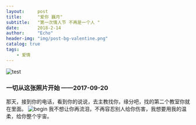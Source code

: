 ```yaml
---
layout:     post
title:      "爱你 巍月"
subtitle:   "第一次情人节 不再是一个人 "
date:       2018-2-14
author:     "Echo"
header-img: "img/post-bg-valentine.png"
catalog: true
tags:
    - 爱情
---
```


>

![test](https://raw.githubusercontent.com/echosara/echoblog/master/img/post-bg-valentine%20.jpg)

### 一切从这张照片开始 ——2017-09-20
那天，接到你的电话，看到你的说说，去主教找你，缘分吧，找的第二个教室你就在里面。
![begin]()
我不想让你再流泪，不再容忍别人给你伤害，我想要用我的温柔，给你整个宇宙。

